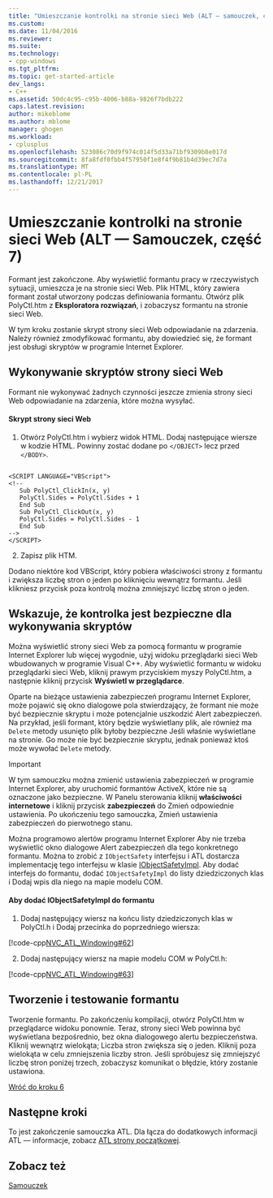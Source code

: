 ```yaml
---
title: "Umieszczanie kontrolki na stronie sieci Web (ALT — samouczek, część 7) | Dokumentacja firmy Microsoft"
ms.custom: 
ms.date: 11/04/2016
ms.reviewer: 
ms.suite: 
ms.technology:
- cpp-windows
ms.tgt_pltfrm: 
ms.topic: get-started-article
dev_langs:
- C++
ms.assetid: 50dc4c95-c95b-4006-b88a-9826f7bdb222
caps.latest.revision: 
author: mikeblome
ms.author: mblome
manager: ghogen
ms.workload:
- cplusplus
ms.openlocfilehash: 523086c70d9f974c014f5d33a71bf9309b8e017d
ms.sourcegitcommit: 8fa8fdf0fbb4f57950f1e8f4f9b81b4d39ec7d7a
ms.translationtype: MT
ms.contentlocale: pl-PL
ms.lasthandoff: 12/21/2017
---
```

# <a name="putting-the-control-on-a-web-page-atl-tutorial-part-7"></a>Umieszczanie kontrolki na stronie sieci Web (ALT — Samouczek, część 7)
Formant jest zakończone. Aby wyświetlić formantu pracy w rzeczywistych sytuacji, umieszcza je na stronie sieci Web. Plik HTML, który zawiera formant został utworzony podczas definiowania formantu. Otwórz plik PolyCtl.htm z **Eksploratora rozwiązań**, i zobaczysz formantu na stronie sieci Web.  
  
 W tym kroku zostanie skrypt strony sieci Web odpowiadanie na zdarzenia. Należy również zmodyfikować formantu, aby dowiedzieć się, że formant jest obsługi skryptów w programie Internet Explorer.  
  
## <a name="scripting-the-web-page"></a>Wykonywanie skryptów strony sieci Web  
 Formant nie wykonywać żadnych czynności jeszcze zmienia strony sieci Web odpowiadanie na zdarzenia, które można wysyłać.  
  
#### <a name="to-script-the-web-page"></a>Skrypt strony sieci Web  
  
1.  Otwórz PolyCtl.htm i wybierz widok HTML. Dodaj następujące wiersze w kodzie HTML. Powinny zostać dodane po `</OBJECT>` lecz przed `</BODY>`.  
  
 ```  
 
 <SCRIPT LANGUAGE="VBScript">  
 <!--  
    Sub PolyCtl_ClickIn(x, y)  
    PolyCtl.Sides = PolyCtl.Sides + 1  
    End Sub  
    Sub PolyCtl_ClickOut(x, y)  
    PolyCtl.Sides = PolyCtl.Sides - 1  
    End Sub  
 -->  
 </SCRIPT>  
 ```  
  
2.  Zapisz plik HTM.  
  
 Dodano niektóre kod VBScript, który pobiera właściwości strony z formantu i zwiększa liczbę stron o jeden po kliknięciu wewnątrz formantu. Jeśli klikniesz przycisk poza kontrolą można zmniejszyć liczbę stron o jeden.  
  
## <a name="indicating-that-the-control-is-safe-for-scripting"></a>Wskazuje, że kontrolka jest bezpieczne dla wykonywania skryptów  
 Można wyświetlić strony sieci Web za pomocą formantu w programie Internet Explorer lub więcej wygodnie, użyj widoku przeglądarki sieci Web wbudowanych w programie Visual C++. Aby wyświetlić formantu w widoku przeglądarki sieci Web, kliknij prawym przyciskiem myszy PolyCtl.htm, a następnie kliknij przycisk **Wyświetl w przeglądarce**.  
  
 Oparte na bieżące ustawienia zabezpieczeń programu Internet Explorer, może pojawić się okno dialogowe pola stwierdzający, że formant nie może być bezpiecznie skryptu i może potencjalnie uszkodzić Alert zabezpieczeń. Na przykład, jeśli formant, który będzie wyświetlany plik, ale również ma `Delete` metody usunięto plik byłoby bezpieczne Jeśli właśnie wyświetlane na stronie. Go może nie być bezpiecznie skryptu, jednak ponieważ ktoś może wywołać `Delete` metody.  
  
> [!IMPORTANT]
>  W tym samouczku można zmienić ustawienia zabezpieczeń w programie Internet Explorer, aby uruchomić formantów ActiveX, które nie są oznaczone jako bezpieczne. W Panelu sterowania kliknij **właściwości internetowe** i kliknij przycisk **zabezpieczeń** do Zmień odpowiednie ustawienia. Po ukończeniu tego samouczka, Zmień ustawienia zabezpieczeń do pierwotnego stanu.  
  
 Można programowo alertów programu Internet Explorer Aby nie trzeba wyświetlić okno dialogowe Alert zabezpieczeń dla tego konkretnego formantu. Można to zrobić z `IObjectSafety` interfejsu i ATL dostarcza implementację tego interfejsu w klasie [IObjectSafetyImpl](../atl/reference/iobjectsafetyimpl-class.md). Aby dodać interfejs do formantu, dodać `IObjectSafetyImpl` do listy dziedziczonych klas i Dodaj wpis dla niego na mapie modelu COM.  
  
#### <a name="to-add-iobjectsafetyimpl-to-the-control"></a>Aby dodać IObjectSafetyImpl do formantu  
  
1.  Dodaj następujący wiersz na końcu listy dziedziczonych klas w PolyCtl.h i Dodaj przecinka do poprzedniego wiersza:  
  
 [!code-cpp[NVC_ATL_Windowing#62](../atl/codesnippet/cpp/putting-the-control-on-a-web-page-atl-tutorial-part-7_1.h)]  
  
2.  Dodaj następujący wiersz na mapie modelu COM w PolyCtl.h:  
  
 [!code-cpp[NVC_ATL_Windowing#63](../atl/codesnippet/cpp/putting-the-control-on-a-web-page-atl-tutorial-part-7_2.h)]  
  
## <a name="building-and-testing-the-control"></a>Tworzenie i testowanie formantu  
 Tworzenie formantu. Po zakończeniu kompilacji, otwórz PolyCtl.htm w przeglądarce widoku ponownie. Teraz, strony sieci Web powinna być wyświetlana bezpośrednio, bez okna dialogowego alertu bezpieczeństwa. Kliknij wewnątrz wielokąta; Liczba stron zwiększa się o jeden. Kliknij poza wielokąta w celu zmniejszenia liczby stron. Jeśli spróbujesz się zmniejszyć liczbę stron poniżej trzech, zobaczysz komunikat o błędzie, który zostanie ustawiona.  
  
 [Wróć do kroku 6](../atl/adding-a-property-page-atl-tutorial-part-6.md)  
  
## <a name="next-steps"></a>Następne kroki  
 To jest zakończenie samouczka ATL. Dla łącza do dodatkowych informacji ATL — informacje, zobacz [ATL strony początkowej](../atl/active-template-library-atl-concepts.md).  
  
## <a name="see-also"></a>Zobacz też  
 [Samouczek](../atl/active-template-library-atl-tutorial.md)

